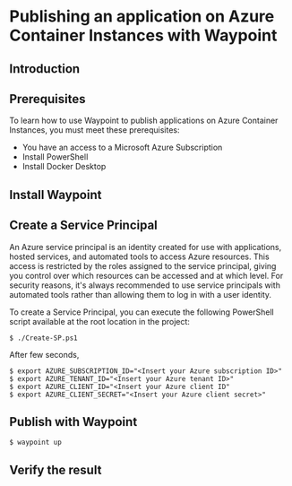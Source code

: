 # Publishing an application on Azure Container Instances with Waypoint

## Introduction


## Prerequisites

To learn how to use Waypoint to publish applications on Azure Container Instances, you must meet these prerequisites:

- You have an access to a Microsoft Azure Subscription
- Install PowerShell
- Install Docker Desktop

## Install Waypoint


## Create a Service Principal

An Azure service principal is an identity created for use with applications, hosted services, and automated tools to access Azure resources. This access is restricted by the roles assigned to the service principal, giving you control over which resources can be accessed and at which level. For security reasons, it's always recommended to use service principals with automated tools rather than allowing them to log in with a user identity.

To create a Service Principal, you can execute the following PowerShell script available at the root location in the project:

```console
$ ./Create-SP.ps1
```

After few seconds, 


```console
$ export AZURE_SUBSCRIPTION_ID="<Insert your Azure subscription ID>"
$ export AZURE_TENANT_ID="<Insert your Azure tenant ID>"
$ export AZURE_CLIENT_ID="<Insert your Azure client ID"
$ export AZURE_CLIENT_SECRET="<Insert your Azure client secret>"
```

## Publish with Waypoint

```console
$ waypoint up
```

## Verify the result
